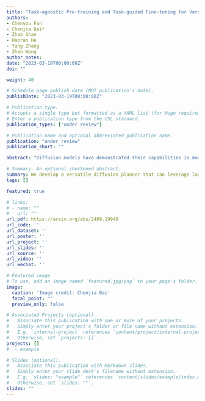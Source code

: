 ```yaml
---
title: "Task-agnostic Pre-training and Task-guided Fine-tuning for Versatile Diffusion Planner."
authors:
- Chenyou Fan
- Chenjia Bai*
- Zhao Shan
- Haoran He
- Yang Zhang
- Zhen Wang
author_notes:
date: "2023-03-19T00:00:00Z"
doi: ""

weight: 40

# Schedule page publish date (NOT publication's date).
publishDate: "2023-03-19T00:00:00Z"

# Publication type.
# Accepts a single type but formatted as a YAML list (for Hugo requirements).
# Enter a publication type from the CSL standard.
publication_types: ["under review"]

# Publication name and optional abbreviated publication name.
publication: "under review"
publication_short: ""

abstract: "Diffusion models have demonstrated their capabilities in modeling trajectories of multi-tasks. However, existing multi-task planners or policies typically rely on task-specific demonstrations via multi-task imitation, or require task-specific reward labels to facilitate policy optimization via Reinforcement Learning (RL). To address these challenges, we aim to develop a versatile diffusion planner that can leverage large-scale inferior data that contains task-agnostic sub-optimal trajectories, with the ability to fast adapt to specific tasks. In this paper, we propose \textbf{SODP}, a two-stage framework that leverages \textbf{S}ub-\textbf{O}ptimal data to learn a \textbf{D}iffusion \textbf{P}lanner, which is generalizable for various downstream tasks. Specifically, in the pre-training stage, we train a foundation diffusion planner that extracts general planning capabilities by modeling the versatile distribution of multi-task trajectories, which can be sub-optimal and has wide data coverage. Then for downstream tasks, we adopt RL-based fine-tuning with task-specific rewards to fast refine the diffusion planner, which aims to generate action sequences with higher task-specific returns. Experimental results from multi-task domains including Meta-World and Adroit demonstrate that SODP outperforms state-of-the-art methods with only a small amount of data for reward-guided fine-tuning."

# Summary. An optional shortened abstract.
summary: We develop a versatile diffusion planner that can leverage large-scale inferior data that contains task-agnostic sub-optimal trajectories, with the ability to fast adapt to specific tasks.
tags: []

featured: true

# links:
# - name: ""
#   url: ""
url_pdf: https://arxiv.org/abs/2409.19949
url_code: ''
url_dataset: ''
url_poster: ''
url_project: ''
url_slides: ''
url_source: ''
url_video: ''
url_wechat: ''

# Featured image
# To use, add an image named `featured.jpg/png` to your page's folder. 
image:
  caption: 'Image credit: Chenjia Bai'
  focal_point: ""
  preview_only: false

# Associated Projects (optional).
#   Associate this publication with one or more of your projects.
#   Simply enter your project's folder or file name without extension.
#   E.g. `internal-project` references `content/project/internal-project/index.md`.
#   Otherwise, set `projects: []`.
projects: []
#  - example

# Slides (optional).
#   Associate this publication with Markdown slides.
#   Simply enter your slide deck's filename without extension.
#   E.g. `slides: "example"` references `content/slides/example/index.md`.
#   Otherwise, set `slides: ""`.
slides: ""
---
```

